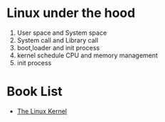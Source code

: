 Linux under the hood
====================

1. User space and System space
2. System call and Library call
3. boot,loader and init process
4. kernel schedule CPU and memory management
5. init process 



# Book List

- [The Linux Kernel](http://tldp.org/LDP/tlk/tlk.html)
